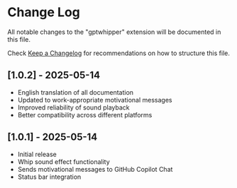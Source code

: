 # Change Log

All notable changes to the "gptwhipper" extension will be documented in this file.

Check [Keep a Changelog](http://keepachangelog.com/) for recommendations on how to structure this file.

## [1.0.2] - 2025-05-14

- English translation of all documentation
- Updated to work-appropriate motivational messages
- Improved reliability of sound playback
- Better compatibility across different platforms

## [1.0.1] - 2025-05-14

- Initial release
- Whip sound effect functionality
- Sends motivational messages to GitHub Copilot Chat
- Status bar integration